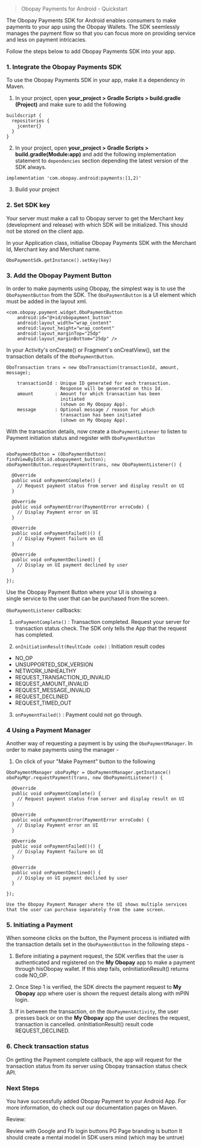> Obopay Payments for Android - Quickstart

The Obopay Payments SDK for Android enables consumers to make payments to your app using the Obopay Wallets. The SDK seemlessly manages the payment flow so that you can focus more on providing service and less on payment intricacies.

Follow the steps below to add Obopay Payments SDK into your app.

### 1. Integrate the Obopay Payments SDK

To use the Obopay Payments SDK in your app, make it a dependency in Maven.

1. In your project, open **your_project > Gradle Scripts > build.gradle (Project)** and make sure to add the following

``` 
buildscript {
  repositories {
    jcenter{}
  }
}
```

2. In your project, open **your_project > Gradle Scripts > build.gradle(Module:app)** and add the following implementation statement to `dependencies` section depending the latest version of the SDK always.

```
implementation 'com.obopay.android:payments:[1,2)'
```

3. Build your project

### 2. Set SDK key 

Your server must make a call to Obopay server to get the Merchant key (development and release) with which SDK will be initialized.
This should not be stored on the client app.

In your Application class, initialise Obopay Payments SDK with the Merchant Id, Merchant key and Merchant name.
```
OboPaymentSdk.getInstance().setKey(key)

```

### 3. Add the Obopay Payment Button

In order to make payments using Obopay, the simplest way is to use the `OboPaymentButton` from the SDK. The `OboPaymentButton` is a UI element which must be added in the layout xml. 

```
<com.obopay.payment.widget.OboPaymentButton
    android:id="@+id/obopayment_button"
    android:layout_width="wrap_content"
    android:layout_height="wrap_content"
    android:layout_marginTop="25dp"
    android:layout_marginBottom="25dp" /> 
```

In your Activity's onCreate() or Fragment's onCreatView(), set the transaction details of the `OboPaymentButton`.

```
OboTransaction trans = new OboTransaction(transactionId, amount, message);

    transactionId : Unique ID generated for each transaction. 
                    Response will be generated on this Id.
    amount        : Amount for which transaction has been 
                    initiated 
                    (shown on My Obopay App). 
    message       : Optional message / reason for which 
                    transaction has been initiated 
                    (shown on My Obopay App).

```

With the transaction details, now create a `OboPaymentListener` to listen to Payment initiation status and register with `OboPaymentButton`


```

oboPaymentButton = (OboPaymentButton) findViewById(R.id.obopayment_button);
oboPaymentButton.requestPayment(trans, new OboPaymentListener() {
  
  @Override
  public void onPaymentComplete() {
    // Request payment status from server and display result on UI
  }

  @Override
  public void onPaymentError(PaymentError erroCode) {
    // Display Payment error on UI
  }

  @Override
  public void onPaymentFailed()() {
    // Display Payment failure on UI
  }

  @Override
  public void onPaymentDeclined() {
    // Display on UI payment declined by user
  }

});

```
Use the Obopay Payment Button where your UI is showing a <br>
single service to the user that can be purchased from the screen.

`OboPaymentListener` callbacks:

1. `onPaymentComplete()` : Transaction completed. Request your server for transaction status check. The SDK only tells the App that the request has completed.

2. `onInitiationResult(ReultCode code)` : Initiation result codes
  - NO_OP
  - UNSUPPORTED_SDK_VERSION
  - NETWORK_UNHEALTHY
  - REQUEST_TRANSACTION_ID_INVALID
  - REQUEST_AMOUNT_INVALID
  - REQUEST_MESSAGE_INVALID
  - REQUEST_DECLINED 
  - REQUEST_TIMED_OUT

3. `onPaymentFailed()` : Payment could not go through. 
 
### 4 Using a Payment Manager

Another way of requesting a payment is by using the `OboPaymentManager`.
In order to make payments using the manager - 

1. On click of your "Make Payment" button to the following

```
OboPaymentManager oboPayMgr = OboPaymentManager.getInstance()
oboPayMgr.requestPayment(trans, new OboPaymentListener() {
  
  @Override
  public void onPaymentComplete() {
    // Request payment status from server and display result on UI
  }

  @Override
  public void onPaymentError(PaymentError erroCode) {
    // Display Payment error on UI
  }

  @Override
  public void onPaymentFailed()() {
    // Display Payment failure on UI
  }

  @Override
  public void onPaymentDeclined() {
    // Display on UI payment declined by user
  }

});

Use the Obopay Payment Manager where the UI shows multiple services that the user can purchase separately from the same screen.
```

### 5. Initiating a Payment

When someone clicks on the button, the Payment process is initiated with the transaction details set in the `OboPaymentButton` in the following steps - 

1. Before initiating a payment request, the SDK verifies that the user is authenticated and registered on the **My Obopay** app to make a payment through hisObopay  wallet. If this step fails, onInitiationResult() returns  code NO_OP.

2. Once Step 1 is verified, the SDK directs the payment request to **My Obopay** app where user is shown the request details along with mPIN login.

3. If in between the transaction, on the `OboPaymentActivity`, the user presses back or on the **My Obopay** app the user declines the request, transaction is cancelled. onInitiationResult() result code REQUEST_DECLINED.

### 6. Check transaction status

On getting the Payment complete callback, the app will request for the transaction status from its server using Obopay transaction status check API.

### Next Steps
You have successfully added Obopay Payment to your Android App. For more information, do check out our documentation pages on Maven.

Review:

Review with Google and Fb login buttons
PG Page branding is button
It should create a mental model in SDK users mind (which may be untrue)